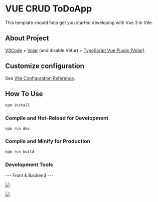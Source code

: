 # VUE CRUD ToDoApp

This template should help get you started developing with Vue 3 in Vite.

## About Project

[VSCode](https://code.visualstudio.com/) + [Volar](https://marketplace.visualstudio.com/items?itemName=Vue.volar) (and disable Vetur) + [TypeScript Vue Plugin (Volar)](https://marketplace.visualstudio.com/items?itemName=Vue.vscode-typescript-vue-plugin).

## Customize configuration

See [Vite Configuration Reference](https://vitejs.dev/config/).

## How To Use

```sh
npm install
```

### Compile and Hot-Reload for Development

```sh
npm run dev
```

### Compile and Minify for Production

```sh
npm run build
```

### Development Tools

--- Front & Backend ---

<p align="left">
  <a href="https://skillicons.dev">
    <img src="https://skillicons.dev/icons?i=vue,js,sass,tailwindcss" />
  </a>
</p>

<p align="left">
  <a href="https://skillicons.dev">
    <img src="https://skillicons.dev/icons?i=laravel,mongo" />
  </a>
</p>
